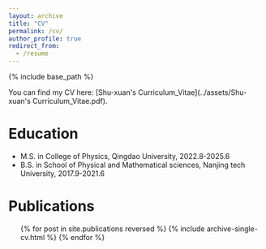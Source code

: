 ```yaml
---
layout: archive
title: "CV"
permalink: /cv/
author_profile: true
redirect_from:
  - /resume
---
```


{% include base_path %}

You can find my CV here: [Shu-xuan's Curriculum_Vitae](../assets/Shu-xuan's Curriculum_Vitae.pdf).

Education
======
* M.S. in College of Physics, Qingdao University, 2022.8-2025.6
* B.S. in School of Physical and Mathematical sciences, Nanjing tech University, 2017.9-2021.6


Publications
======
  <ul>{% for post in site.publications reversed %}
    {% include archive-single-cv.html %}
  {% endfor %}</ul>
  
  

